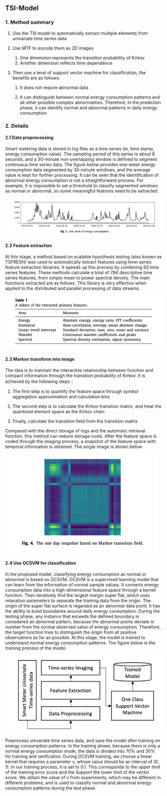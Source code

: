## TSI-Model

### 1. Method summary

1. Use the TSI model to automatically extract multiple elements from univariate time series data

2. Use MTF to encode them as 2D images
   1. One dimension represents the transition probability of Kirkov
   2. Another dimension reflects time dependence

3. Then use a level of support vector machine for classification, the benefits are as follows:
   1. It does not require abnormal data

   2. It can distinguish between normal energy consumption patterns and all other possible complex abnormalities. Therefore, in the prediction phase, it can identify normal and abnormal patterns in daily energy consumption

### 2. Details

#### 2.1 Data preprocessing

Smart metering data is stored in log files as a time series (ie, time stamp, energy consumption value). The sampling period of this series is about 8 seconds, and a 30-minute non-overlapping window is defined to segment continuous time series data. The figure below provides one-week energy consumption data segmented by 30-minute windows, and the average value is kept for further processing. It can be seen that the identification of abnormal energy consumption is not a straightforward process. For example, it is impossible to set a threshold to classify segmented windows as normal or abnormal, so some meaningful features need to be extracted.

![image-20210112234730879](img/image-20210112234730879.png)

#### 2.2 Feature extraction

At this stage, a method based on scalable hypothesis testing (also known as TSFRESH) was used to automatically extract features using time-series feature extraction libraries. It speeds up this process by combining 63 time series features. These methods calculate a total of 794 descriptive time series features, from simple mean to power spectral density. The main functions extracted are as follows. This library is very effective when applied to the distributed and parallel processing of data streams.

<img src="img/image-20210112234745845.png" alt="image-20210112234745845" style="zoom:50%;" />

#### 2.3 Markov transform into image

The idea is to maintain the interactive relationship between function and compact information through the transition probability of Kirkov. It is achieved by the following steps：

1. The first step is to quantify the feature space through symbol aggregation approximation and calculation bins

2. The second step is to calculate the Kirkov transition matrix, and treat the quantized element space as the Kirkov chain

3. Finally, calculate the transition field from the transition matrix

Compared with the direct storage of logs and the automatic retrieval function, this method can reduce storage costs. After the feature space is coded through the imaging process, a snapshot of the feature space with temporal information is obtained. The single image is shown below

<img src="img/image-20210112234800745.png" alt="image-20210112234800745" style="zoom:50%;" />

#### 2.4 Use OCSVM for classification

In the proposed model, classifying energy consumption as normal or abnormal is based on OCSVM. OCSVM is a supervised learning model that can learn from the information of normal sample values. It converts energy consumption data into a high-dimensional feature space through a kernel function. Then iteratively find the largest margin super flat, which uses relaxation parameters to separate the training data from the origin. The origin of the super flat surface is regarded as an abnormal data point. It has the ability to build boundaries around daily energy consumption. During the testing phase, any instance that exceeds the defined boundary is considered an abnormal pattern, because the abnormal points deviate in number from the normal observed value of energy consumption. Therefore, the target function tries to distinguish the origin from all positive observations as far as possible. At this stage, the model is trained to understand normal energy consumption patterns. The figure below is the training process of the model.

<img src="img/image-20210112234812947.png" alt="image-20210112234812947" style="zoom:50%;" />

Preprocess univariate time series data, and save the model after training on energy consumption patterns. In the training phase, because there is only a normal energy consumption mode, the data is divided into 70% and 30% for training and verification. During OCSVM training, we choose a linear kernel that requires a parameter v, whose value should be an interval of (0, 1). In our training process, it is set to 0.1. This corresponds to the upper limit of the training error score and the Support the lower limit of the vector score. We obtain the value of v from experiments, which may be different in different problems, and is used to classify normal and abnormal energy consumption patterns during the test phase.
